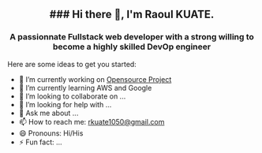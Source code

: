 <h2 align="center">### Hi there 👋, I'm Raoul KUATE. </h2>
<h3 align="center">  A passionnate Fullstack web developer with a strong willing to become a highly skilled DevOp engineer </h3>


Here are some ideas to get you started:

- 🔭 I’m currently working on <a href="">Opensource Project</a>
- 🌱 I’m currently learning AWS  and Google 
- 👯 I’m looking to collaborate on ...
- 🤔 I’m looking for help with ...
- 💬 Ask me about ...
- 📫 How to reach me: rkuate1050@gmail.com
- 😄 Pronouns: Hi/His
- ⚡ Fun fact: ...
